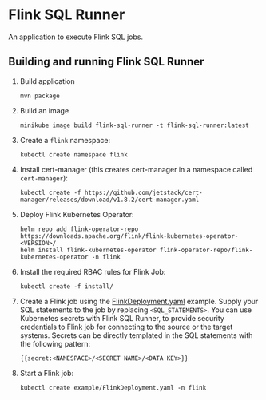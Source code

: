 # Flink SQL Runner

An application to execute Flink SQL jobs.

## Building and running Flink SQL Runner

1. Build application
    ```
    mvn package
    ```
2. Build an image
    ```
    minikube image build flink-sql-runner -t flink-sql-runner:latest
    ```
3. Create a `flink` namespace:
   ```
   kubectl create namespace flink
   ```
4. Install cert-manager (this creates cert-manager in a namespace called `cert-manager`):
   ```
   kubectl create -f https://github.com/jetstack/cert-manager/releases/download/v1.8.2/cert-manager.yaml
   ```
5. Deploy Flink Kubernetes Operator:
   ```
   helm repo add flink-operator-repo https://downloads.apache.org/flink/flink-kubernetes-operator-<VERSION>/
   helm install flink-kubernetes-operator flink-operator-repo/flink-kubernetes-operator -n flink
   ```
6. Install the required RBAC rules for Flink Job:
   ```
   kubectl create -f install/
   ```
7. Create a Flink job using the [FlinkDeployment.yaml](./examples/FlinkDeployment.yaml) example. Supply your SQL statements to the job by replacing `<SQL_STATEMENTS>`.
   You can use Kubernetes secrets with Flink SQL Runner, to provide security credentials to Flink job for connecting to the source or the target systems.
   Secrets can be directly templated in the SQL statements with the following pattern:
   ```
   {{secret:<NAMESPACE>/<SECRET NAME>/<DATA KEY>}}
   ```

8. Start a Flink job:
   ```
   kubectl create example/FlinkDeployment.yaml -n flink
   ```
